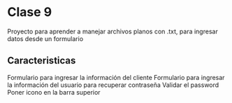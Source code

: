 # Clase 9

Proyecto para aprender a manejar archivos planos con .txt, para ingresar datos desde un formulario

## Caracteristicas

Formulario para ingresar la información del cliente
Formulario para ingresar la información del usuario para recuperar contraseña
Validar el password
Poner icono en la barra superior